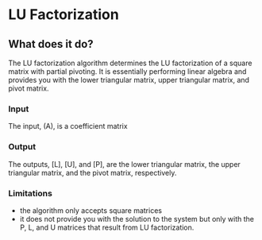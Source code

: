 # LU Factorization 

## What does it do?

The LU factorization algorithm determines the LU factorization of a square matrix with partial pivoting. It is essentially performing linear algebra and provides you with the lower triangular matrix, upper triangular matrix, and pivot matrix.

### Input
The input, (A), is a coefficient matrix

### Output
The outputs, [L], [U], and [P], are the lower triangular matrix, the upper triangular matrix, and the pivot matrix, respectively.

### Limitations
- the algorithm only accepts square matrices
- it does not provide you with the solution to the system but only with the P, L, and U matrices that result from LU factorization.
